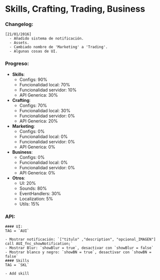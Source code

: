 # Skills, Crafting, Trading, Business

### Changelog:
```
[21/01/2016]
  - Añadido sistema de notificación.
  - Assets.
  - Cambiado nombre de 'Marketing' a 'Trading'.
  - Algunas cosas de UI.
```

### Progreso:

  - **Skills**:
      - Configs:                  90%
      - Funcionalidad local:      70%
      - Funcionalidad servidor:   10%
      - API Generica:             30%
  - **Crafting**:
      - Configs:                  70%
      - Funcionalidad local:      30%
      - Funcionalidad servidor:    0%
      - API Generica:             20%
  - **Marketing**:
      - Configs:                   0%
      - Funcionalidad local:       0%
      - Funcionalidad servidor:    0%
      - API Generica:              0%
  - **Business**:
      - Configs:                   0%
      - Funcionalidad local:       0%
      - Funcionalidad servidor:    0%
      - API Generica:              0%
  - **Otros**:
      - UI:                       20%
      - Sounds:                   80%
      - EventHandlers:            30%
      - Localization:              5%
      - Utils:                    15%

### API:
    #### UI: 
    TAG = `AUI`
    
    - Mostrar notificación: `["titulo" ,"description", "opcional_IMAGEN"] call AUI_fnc_showNotification;`
    - Mostrar Blur: `showBlur = true`, desactivar con `showBlur = false`
    - Mostrar blanco y negro: `showBN = true`, desactivar con `showBN = false`
    #### Skills
    TAG = `SKL`
    
    - Add skill
